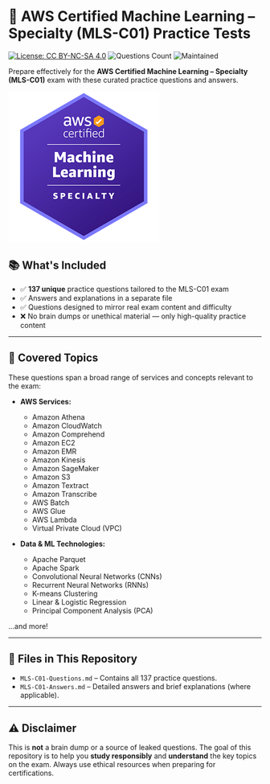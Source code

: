 # 🧠 AWS Certified Machine Learning – Specialty (MLS-C01) Practice Tests
[![License: CC BY-NC-SA 4.0](https://img.shields.io/badge/License-CC%20BY--NC--SA%204.0-blue.svg)](http://creativecommons.org/licenses/by-nc-sa/4.0/)
![Questions Count](https://img.shields.io/badge/Questions-137-blueviolet)
![Maintained](https://img.shields.io/badge/Maintained%3F-yes-brightgreen)

Prepare effectively for the **AWS Certified Machine Learning – Specialty (MLS-C01)** exam with these curated practice questions and answers.  

![AWS ML Cert Badge](images/aws_logo.png)
## 📚 What's Included

* ✅ **137 unique** practice questions tailored to the MLS-C01 exam
* ✅ Answers and explanations in a separate file
* ✅ Questions designed to mirror real exam content and difficulty
* ❌ No brain dumps or unethical material — only high-quality practice content

---

## 🧩 Covered Topics

These questions span a broad range of services and concepts relevant to the exam:

* **AWS Services:**

  * Amazon Athena
  * Amazon CloudWatch
  * Amazon Comprehend
  * Amazon EC2
  * Amazon EMR
  * Amazon Kinesis
  * Amazon SageMaker
  * Amazon S3
  * Amazon Textract
  * Amazon Transcribe
  * AWS Batch
  * AWS Glue
  * AWS Lambda
  * Virtual Private Cloud (VPC)

* **Data & ML Technologies:**

  * Apache Parquet
  * Apache Spark
  * Convolutional Neural Networks (CNNs)
  * Recurrent Neural Networks (RNNs)
  * K-means Clustering
  * Linear & Logistic Regression
  * Principal Component Analysis (PCA)

...and more!

---

## 📝 Files in This Repository

* `MLS-C01-Questions.md` – Contains all 137 practice questions.
* `MLS-C01-Answers.md` – Detailed answers and brief explanations (where applicable).

---

## ⚠️ Disclaimer

This is **not** a brain dump or a source of leaked questions. The goal of this repository is to help you **study responsibly** and **understand** the key topics on the exam. Always use ethical resources when preparing for certifications.
